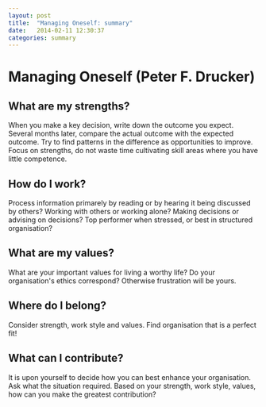 ```yaml
---
layout: post
title:  "Managing Oneself: summary"
date:   2014-02-11 12:30:37
categories: summary
---
```


Managing Oneself (Peter F. Drucker)
================================

## What are my strengths?

When you make a key decision, write down the outcome you expect.
Several months later, compare the actual outcome with the expected outcome.
Try to find patterns in the difference as opportunities to improve.
Focus on strengths, do not waste time cultivating skill areas where you have little competence.

## How do I work?

Process information primarely by reading or by hearing it being discussed by others?
Working with others or working alone?
Making decisions or advising on decisions?
Top performer when stressed, or best in structured organisation?

## What are my values?

What are your important values for living a worthy life?
Do your organisation's ethics correspond? Otherwise frustration will be yours.

## Where do I belong?

Consider strength, work style and values. 
Find organisation that is a perfect fit!

## What can I contribute?

It is upon yourself to decide how you can best enhance your organisation.
Ask what the situation required. Based on your strength, work style, values, how can you make the greatest contribution?

